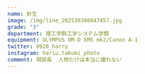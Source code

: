 ```yaml
---
name: 針生
image: /img/line_202530380847457.jpg
grade: "3"
department: 理工学群工学システム学類
equipment: OLYMPUS OM-D EM5 mk2/Canon A-1
twitter: 0920_harry
instagram: hariu.takumi_photo
comment: 現部長  人物だけは本当に撮れない
---
```

